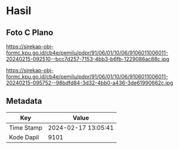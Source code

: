 # Hasil

## Foto C Plano

https://sirekap-obj-formc.kpu.go.id/cb4e/pemilu/pdpr/91/06/01/10/06/9106011006011-20240215-092510--bcc7d257-7153-4bb3-b6fb-1229086ac88c.jpg

https://sirekap-obj-formc.kpu.go.id/cb4e/pemilu/pdpr/91/06/01/10/06/9106011006011-20240215-095752--98bdfd84-3d32-4bb0-a436-3de61990662c.jpg


## Metadata

| Key        | Value               |
| ---------- | ------------------- |
| Time Stamp | 2024-02-17 13:05:41 |
| Kode Dapil | 9101                |



